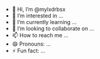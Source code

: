 - 👋 Hi, I’m @mylxdrbsx
- 👀 I’m interested in ...
- 🌱 I’m currently learning ...
- 💞️ I’m looking to collaborate on ...
- 📫 How to reach me ...
- 😄 Pronouns: ...
- ⚡ Fun fact: ...

<!---
mylxdrbsx/mylxdrbsx is a ✨ special ✨ repository because its `README.md` (this file) appears on your GitHub profile.
You can click the Preview link to take a look at your changes.
--->
